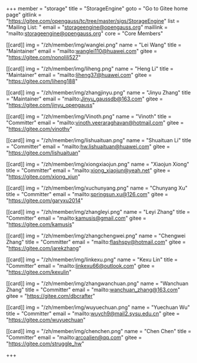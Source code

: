 +++
member = "storage"
title = "StorageEngine"
goto = "Go to Gitee home page"
gitlink = "https://gitee.com/opengauss/tc/tree/master/sigs/StorageEngine"
list = "Mailing List: "
email = "storageengine@opengauss.org"
maillink = "mailto:storageengine@opengauss.org"
core = "Core Members"


[[card]]
img = "/zh/member/img/wanglei.png"
name = "Lei Wang"
title = "Maintainer"
email = "mailto:wanglei110@huawei.com"
gitee = "https://gitee.com/nonolili527"

[[card]]
img = "/zh/member/img/liheng.png"
name = "Heng Li"
title = "Maintainer"
email = "mailto:liheng37@huawei.com"
gitee = "https://gitee.com/liheng188"

[[card]]
img = "/zh/member/img/zhangjinyu.png"
name = "Jinyu Zhang"
title = "Maintainer"
email = "mailto:Jinyu_gaussdb@163.com"
gitee = "https://gitee.com/jinyu_opengauss"

[[card]]
img = "/zh/member/img/Vinoth.png"
name = "Vinoth"
title = "Committer"
email = "mailto:vinoth.veeraraghavan@hotmail.com"
gitee = "https://gitee.com/vinothv"

[[card]]
img = "/zh/member/img/lishuaituan.png"
name = "Shuaituan Li"
title = "Committer"
email = "mailto:hw.lishuaituan@huawei.com"
gitee = "https://gitee.com/lishuaituan"


[[card]]
img = "/zh/member/img/xiongxiaojun.png"
name = "Xiaojun Xiong"
title = "Committer"
email = "mailto:xiong_xiaojun@yeah.net"
gitee = "https://gitee.com/xiong_xjun"

[[card]]
img = "/zh/member/img/xuchunyang.png"
name = "Chunyang Xu"
title = "Committer"
email = "mailto:springsun.xu@126.com"
gitee = "https://gitee.com/garyxu2014"

[[card]]
img = "/zh/member/img/zhangleyi.png"
name = "Leyi Zhang"
title = "Committer"
email = "mailto:kamusis@gmail.com"
gitee = "https://gitee.com/kamusis"

[[card]]
img = "/zh/member/img/zhangchengwei.png"
name = "Chengwei Zhang"
title = "Committer"
email = "mailto:flashspy@hotmail.com"
gitee = "https://gitee.com/jarekzhang"

[[card]]
img = "/zh/member/img/linkexu.png"
name = "Kexu Lin"
title = "Committer"
email = "mailto:linkexu66@outlook.com"
gitee = "https://gitee.com/kexulin"

[[card]]
img = "/zh/member/img/zhangwanchuan.png"
name = "Wanchuan Zhang"
title = "Committer"
email = "mailto:wanchuan_zhang@163.com"
gitee = "https://gitee.com/dbcrafter"

[[card]]
img = "/zh/member/img/wuyuechuan.png"
name = "Yuechuan Wu"
title = "Committer"
email = "mailto:wuych9@mail2.sysu.edu.cn"
gitee = "https://gitee.com/wuyuechuan"

[[card]]
img = "/zh/member/img/chenchen.png"
name = "Chen Chen"
title = "Committer"
email = "mailto:arcoalien@qq.com"
gitee = "https://gitee.com/struggle_hw"

+++